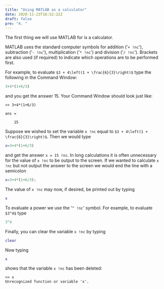 ```yaml
---
title: "Using MATLAB as a calculator"
date: 2020-11-23T16:52:22Z
draft: false
pre: "4. "
---
```


The first thing we will use MATLAB for is a calculator.

MATLAB uses the standard computer symbols for addition ('`+ !nc`'), subtraction ('`- !nc`'), multiplication ('`* !nc`') and division ('`/ !nc`').
Brackets are also used (if required) to indicate which operations are to be performed first.

For example, to evaluate `$3 + 4\left(1 + \frac{6}{3}\right)$` type the following in the Command Window:

```matlab
3+4*(1+6/3)
```

and you get the answer 15.
Your Command Window should look just like:

```text
>> 3+4*(1+6/3)

ans =

    15
```

Suppose we wished to set the variable `x !nc` equal to  `$3 + 4\left(1 + \frac{6}{3}\right)$`.
Then we would type

```matlab
x=3+4*(1+6/3)
```

and get the answer `x = 15 !nc`.
In long calculations it is often unnecessary for the value of `x !nc` to be output to the screen.
If we wanted to calculate `x !nc` but not output the answer to the screen we would end the line with a semicolon

```matlab
x=3+4*(1+6/3);
```

The value of `x !nc` may now, if desired, be printed out by typing

```matlab
x
```

To evaluate a power we use the '`^ !nc`' symbol. For example, to evaluate `$3^4$` type

```matlab
3^4
```

Finally, you can clear the variable `x !nc` by typing

```matlab
clear
```

Now typing

```matlab
x
```

shows that the variable `x !nc` has been deleted:

```text
>> x
Unrecognized function or variable 'x'.
```
